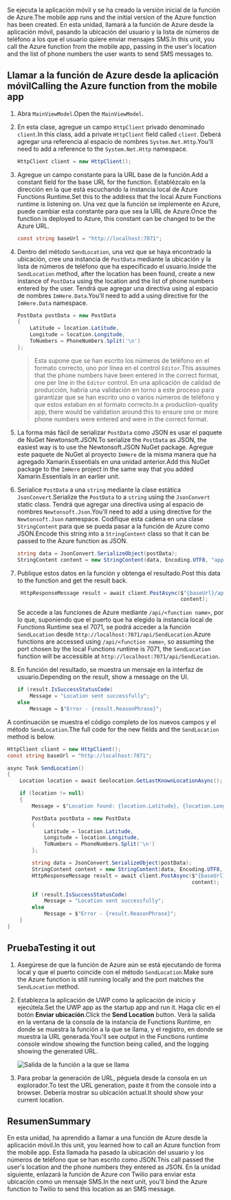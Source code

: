 <span data-ttu-id="33320-101">Se ejecuta la aplicación móvil y se ha creado la versión inicial de la función de Azure.</span><span class="sxs-lookup"><span data-stu-id="33320-101">The mobile app runs and the initial version of the Azure function has been created.</span></span> <span data-ttu-id="33320-102">En esta unidad, llamará a la función de Azure desde la aplicación móvil, pasando la ubicación del usuario y la lista de números de teléfono a los que el usuario quiere enviar mensajes SMS.</span><span class="sxs-lookup"><span data-stu-id="33320-102">In this unit, you call the Azure function from the mobile app, passing in the user's location and the list of phone numbers the user wants to send SMS messages to.</span></span>

## <a name="calling-the-azure-function-from-the-mobile-app"></a><span data-ttu-id="33320-103">Llamar a la función de Azure desde la aplicación móvil</span><span class="sxs-lookup"><span data-stu-id="33320-103">Calling the Azure function from the mobile app</span></span>

1. <span data-ttu-id="33320-104">Abra `MainViewModel`.</span><span class="sxs-lookup"><span data-stu-id="33320-104">Open the `MainViewModel`.</span></span>

2. <span data-ttu-id="33320-105">En esta clase, agregue un campo `HttpClient` privado denominado `client`.</span><span class="sxs-lookup"><span data-stu-id="33320-105">In this class, add a private `HttpClient` field called `client`.</span></span> <span data-ttu-id="33320-106">Deberá agregar una referencia al espacio de nombres `System.Net.Http`.</span><span class="sxs-lookup"><span data-stu-id="33320-106">You'll need to add a reference to the `System.Net.Http` namespace.</span></span>

    ```cs
    HttpClient client = new HttpClient();
    ```

3. <span data-ttu-id="33320-107">Agregue un campo constante para la URL base de la función.</span><span class="sxs-lookup"><span data-stu-id="33320-107">Add a constant field for the base URL for the function.</span></span> <span data-ttu-id="33320-108">Establézcalo en la dirección en la que está escuchando la instancia local de Azure Functions Runtime.</span><span class="sxs-lookup"><span data-stu-id="33320-108">Set this to the address that the local Azure Functions runtime is listening on.</span></span> <span data-ttu-id="33320-109">Una vez que la función se implemente en Azure, puede cambiar esta constante para que sea la URL de Azure.</span><span class="sxs-lookup"><span data-stu-id="33320-109">Once the function is deployed to Azure, this constant can be changed to be the Azure URL.</span></span>

    ```cs
    const string baseUrl = "http://localhost:7071";
    ```

4. <span data-ttu-id="33320-110">Dentro del método `SendLocation`, una vez que se haya encontrado la ubicación, cree una instancia de `PostData` mediante la ubicación y la lista de números de teléfono que ha especificado el usuario.</span><span class="sxs-lookup"><span data-stu-id="33320-110">Inside the `SendLocation` method, after the location has been found, create a new instance of `PostData` using the location and the list of phone numbers entered by the user.</span></span> <span data-ttu-id="33320-111">Tendrá que agregar una directiva using al espacio de nombres `ImHere.Data`.</span><span class="sxs-lookup"><span data-stu-id="33320-111">You'll need to add a using directive for the `ImHere.Data` namespace.</span></span>

    ```cs
    PostData postData = new PostData
    {
        Latitude = location.Latitude,
        Longitude = location.Longitude,
        ToNumbers = PhoneNumbers.Split('\n')
    };
    ```

    > <span data-ttu-id="33320-112">Esta supone que se han escrito los números de teléfono en el formato correcto, uno por línea en el control `Editor`.</span><span class="sxs-lookup"><span data-stu-id="33320-112">This assumes that the phone numbers have been entered in the correct format, one per line in the `Editor` control.</span></span> <span data-ttu-id="33320-113">En una aplicación de calidad de producción, habría una validación en torno a este proceso para garantizar que se han escrito uno o varios números de teléfono y que estos estaban en el formato correcto.</span><span class="sxs-lookup"><span data-stu-id="33320-113">In a production-quality app, there would be validation around this to ensure one or more phone numbers were entered and were in the correct format.</span></span>

5. <span data-ttu-id="33320-114">La forma más fácil de serializar `PostData` como JSON es usar el paquete de NuGet Newtonsoft.JSON.</span><span class="sxs-lookup"><span data-stu-id="33320-114">To serialize the `PostData` as JSON, the easiest way is to use the Newtonsoft.JSON NuGet package.</span></span> <span data-ttu-id="33320-115">Agregue este paquete de NuGet al proyecto `ImHere` de la misma manera que ha agregado Xamarin.Essentials en una unidad anterior.</span><span class="sxs-lookup"><span data-stu-id="33320-115">Add this NuGet package to the `ImHere` project in the same way that you added Xamarin.Essentials in an earlier unit.</span></span>

6. <span data-ttu-id="33320-116">Serialice `PostData` a una `string` mediante la clase estática `JsonConvert`.</span><span class="sxs-lookup"><span data-stu-id="33320-116">Serialize the `PostData` to a `string` using the `JsonConvert` static class.</span></span> <span data-ttu-id="33320-117">Tendrá que agregar una directiva using al espacio de nombres `Newtonsoft.Json`.</span><span class="sxs-lookup"><span data-stu-id="33320-117">You'll need to add a using directive for the `Newtonsoft.Json` namespace.</span></span> <span data-ttu-id="33320-118">Codifique esta cadena en una clase `StringContent` para que se pueda pasar a la función de Azure como JSON.</span><span class="sxs-lookup"><span data-stu-id="33320-118">Encode this string into a `StringContent` class so that it can be passed to the Azure function as JSON.</span></span>

    ```cs
    string data = JsonConvert.SerializeObject(postData);
    StringContent content = new StringContent(data, Encoding.UTF8, "application/json");
    ```

7. <span data-ttu-id="33320-119">Publique estos datos en la función y obtenga el resultado.</span><span class="sxs-lookup"><span data-stu-id="33320-119">Post this data to the function and get the result back.</span></span>

   ```cs
    HttpResponseMessage result = await client.PostAsync($"{baseUrl}/api/SendLocation",
                                                        content);
   ```

   <span data-ttu-id="33320-120">Se accede a las funciones de Azure mediante `/api/<function name>`, por lo que, suponiendo que el puerto que ha elegido la instancia local de Functions Runtime sea el 7071, se podrá acceder a la función `SendLocation` desde `http://localhost:7071/api/SendLocation`.</span><span class="sxs-lookup"><span data-stu-id="33320-120">Azure functions are accessed using `/api/<function name>`, so assuming the port chosen by the local Functions runtime is 7071, the `SendLocation` function will be accessible at `http://localhost:7071/api/SendLocation`.</span></span>

8. <span data-ttu-id="33320-121">En función del resultado, se muestra un mensaje en la interfaz de usuario.</span><span class="sxs-lookup"><span data-stu-id="33320-121">Depending on the result, show a message on the UI.</span></span>

    ```cs
    if (result.IsSuccessStatusCode)
        Message = "Location sent successfully";
    else
        Message = $"Error - {result.ReasonPhrase}";
    ```

<span data-ttu-id="33320-122">A continuación se muestra el código completo de los nuevos campos y el método `SendLocation`.</span><span class="sxs-lookup"><span data-stu-id="33320-122">The full code for the new fields and the `SendLocation` method is below.</span></span>

```cs
HttpClient client = new HttpClient();
const string baseUrl = "http://localhost:7071";

async Task SendLocation()
{
    Location location = await Geolocation.GetLastKnownLocationAsync();

    if (location != null)
    {
        Message = $"Location found: {location.Latitude}, {location.Longitude}.";

        PostData postData = new PostData
        {
            Latitude = location.Latitude,
            Longitude = location.Longitude,
            ToNumbers = PhoneNumbers.Split('\n')
        };

        string data = JsonConvert.SerializeObject(postData);
        StringContent content = new StringContent(data, Encoding.UTF8, "application/json");
        HttpResponseMessage result = await client.PostAsync($"{baseUrl}/api/SendLocation",
                                                            content);

        if (result.IsSuccessStatusCode)
            Message = "Location sent successfully";
        else
            Message = $"Error - {result.ReasonPhrase}";
    }
}
```

## <a name="testing-it-out"></a><span data-ttu-id="33320-123">Prueba</span><span class="sxs-lookup"><span data-stu-id="33320-123">Testing it out</span></span>

1. <span data-ttu-id="33320-124">Asegúrese de que la función de Azure aún se está ejecutando de forma local y que el puerto coincide con el método `SendLocation`.</span><span class="sxs-lookup"><span data-stu-id="33320-124">Make sure the Azure function is still running locally and the port matches the `SendLocation` method.</span></span>

2. <span data-ttu-id="33320-125">Establezca la aplicación de UWP como la aplicación de inicio y ejecútela.</span><span class="sxs-lookup"><span data-stu-id="33320-125">Set the UWP app as the startup app and run it.</span></span> <span data-ttu-id="33320-126">Haga clic en el botón **Enviar ubicación**.</span><span class="sxs-lookup"><span data-stu-id="33320-126">Click the **Send Location** button.</span></span> <span data-ttu-id="33320-127">Verá la salida en la ventana de la consola de la instancia de Functions Runtime, en donde se muestra la función a la que se llama, y el registro, en donde se muestra la URL generada.</span><span class="sxs-lookup"><span data-stu-id="33320-127">You'll see output in the Functions runtime console window showing the function being called, and the logging showing the generated URL.</span></span>

    ![Salida de la función a la que se llama](../media/6-function-called.png)

3. <span data-ttu-id="33320-129">Para probar la generación de URL, péguela desde la consola en un explorador.</span><span class="sxs-lookup"><span data-stu-id="33320-129">To test the URL generation, paste it from the console into a browser.</span></span> <span data-ttu-id="33320-130">Debería mostrar su ubicación actual.</span><span class="sxs-lookup"><span data-stu-id="33320-130">It should show your current location.</span></span>

## <a name="summary"></a><span data-ttu-id="33320-131">Resumen</span><span class="sxs-lookup"><span data-stu-id="33320-131">Summary</span></span>

<span data-ttu-id="33320-132">En esta unidad, ha aprendido a llamar a una función de Azure desde la aplicación móvil.</span><span class="sxs-lookup"><span data-stu-id="33320-132">In this unit, you learned how to call an Azure function from the mobile app.</span></span> <span data-ttu-id="33320-133">Esta llamada ha pasado la ubicación del usuario y los números de teléfono que se han escrito como JSON.</span><span class="sxs-lookup"><span data-stu-id="33320-133">This call passed the user's location and the phone numbers they entered as JSON.</span></span> <span data-ttu-id="33320-134">En la unidad siguiente, enlazará la función de Azure con Twilio para enviar esta ubicación como un mensaje SMS.</span><span class="sxs-lookup"><span data-stu-id="33320-134">In the next unit, you'll bind the Azure function to Twilio to send this location as an SMS message.</span></span>